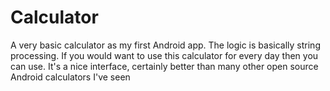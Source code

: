 Calculator
==========

A very basic calculator as my first Android app. The logic is basically string processing. If you would want to use this calculator for every day then you can use. It's a nice interface, certainly better than many other open source Android calculators I've seen
